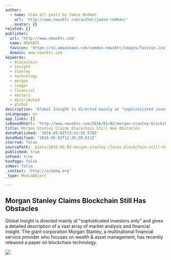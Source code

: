 ```yaml
---
author:
  - name: View all posts by Jamie Redman
    url: 'http://www.newsbtc.com/author/jamie-redman/'
    avatar: {}
related: []
publisher:
  url: 'http://www.newsbtc.com'
  name: NEWSBTC
  favicon: 'https://s3.amazonaws.com/common-newsbtc/images/favicon.ico'
  domain: www.newsbtc.com
keywords:
  - blockchain
  - insight
  - stanley
  - technology
  - morgan
  - ledger
  - financial
  - masters
  - distributed
  - global
description: 'Global Insight is directed mainly at "sophisticated investors only" and gives a detailed description of a vast array of market analysis and financial insight. The giant corporation Morgan Stanley, a multinational financial service provider who focuses on wealth & asset management, has recently released a paper on blockchain technology.'
inLanguage: en
app_links: []
isBasedOnUrl: 'http://www.newsbtc.com/2016/05/02/morgan-stanley-blockchain-has-obstacles/'
title: Morgan Stanley Claims Blockchain Still Has Obstacles
datePublished: '2016-05-02T13:43:56.578Z'
dateModified: '2016-05-02T12:35:28.611Z'
starred: false
sourcePath: _posts/2016-05-02-morgan-stanley-claims-blockchain-still-has-obstacles.md
published: true
inFeed: true
hasPage: false
inNav: false
_context: 'http://schema.org'
_type: MediaObject

---
```

<article style=""><h1>Morgan Stanley Claims Blockchain Still Has Obstacles</h1><p>Global Insight is directed mainly at "sophisticated investors only" and gives a detailed description of a vast array of market analysis and financial insight. The giant corporation Morgan Stanley, a multinational financial service provider who focuses on wealth &amp; asset management, has recently released a paper on blockchain technology.</p><img src="http://s3.amazonaws.com/main-newsbtc-images/2016/05/01151345/MScover1.jpg" /></article>